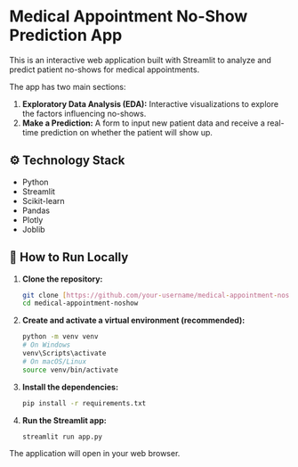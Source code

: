 # Medical Appointment No-Show Prediction App

This is an interactive web application built with Streamlit to analyze and predict patient no-shows for medical appointments.

The app has two main sections:
1.  **Exploratory Data Analysis (EDA):** Interactive visualizations to explore the factors influencing no-shows.
2.  **Make a Prediction:** A form to input new patient data and receive a real-time prediction on whether the patient will show up.

## ⚙️ Technology Stack
- Python
- Streamlit
- Scikit-learn
- Pandas
- Plotly
- Joblib

## 🚀 How to Run Locally

1.  **Clone the repository:**
    ```bash
    git clone [https://github.com/your-username/medical-appointment-noshow.git](https://github.com/your-username/medical-appointment-noshow.git)
    cd medical-appointment-noshow
    ```

2.  **Create and activate a virtual environment (recommended):**
    ```bash
    python -m venv venv
    # On Windows
    venv\Scripts\activate
    # On macOS/Linux
    source venv/bin/activate
    ```

3.  **Install the dependencies:**
    ```bash
    pip install -r requirements.txt
    ```

4.  **Run the Streamlit app:**
    ```bash
    streamlit run app.py
    ```

The application will open in your web browser.